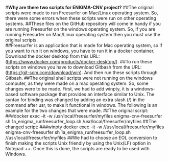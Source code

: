 #**Why are there two scripts for ENIGMA-CNV project?**
##The original scripts were made to run Freesurfer on Mac/Linux operating system. So, there were some errors when these scripts were run on other operating systems. 
##These files on the GitHub repository will come in handy if you are running Freesurfer on the windows operating system. So, if you are running Freesurfer on Mac/Linux operating system then you must use the original scripts.  
##Freesurfer is an application that is made for Mac operating system, so if you want to run it on windows, you have to run it in a docker container. Download the docker desktop from this URL: (https://www.docker.com/products/docker-desktop/). 
##To run these scripts on windows you have to download Gitbash from the URL: (https://git-scm.com/download/win). And then run these scripts through Gitbash. 
##The original shell scripts were not running on the windows computer, as they were made on a mac operating system. So, some changes were to be made. First, we had to add winpty, it is a windows-based software package that provides an interface similar to Unix. The syntax for binding was changed by adding an extra slash (/) in the command after usr, to make it functional in windows. The following is an example for the two changes that were made. 
##The original script: 
###docker exec -it -w /usr/local/freesurfer/myfiles enigma-cnv-freesurfer sh 1a_enigma_runfreesurfer_loop.sh /usr/local/freesurfer/myfiles
##The changed script: 
###winpty docker exec -it -w //usr/local/freesurfer/myfiles enigma-cnv-freesurfer sh 1a_enigma_runfreesurfer_loop.sh //usr/local/freesurfer/myfiles
##We had to choose an EOL conversion to finish making the scripts Unix friendly by using the Unix(LF) option in Notepad ++. Once this is done, the scripts are ready to be used with Windows. 

